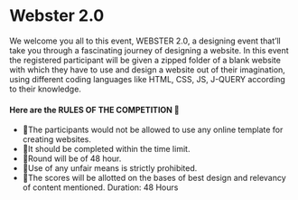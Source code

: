 # Webster 2.0
We welcome you all to this event, WEBSTER 2.0, a designing event that’ll take you through a fascinating journey of designing a website. 
In this event the registered participant will be given a zipped folder of a blank website with which they have to use and design a website out of their imagination, using different coding languages like HTML, CSS, JS, J-QUERY according to their knowledge.
#### Here are the RULES OF THE COMPETITION 📣
- 🔷The participants would not be allowed to use any online template for creating websites.
- 🔷It should be completed within the time limit.
- 🔷Round will be of 48 hour.
- 🔷Use of any unfair means is strictly prohibited.
- 🔷The scores will be allotted on the bases of best design and relevancy of content mentioned. Duration: 48 Hours
